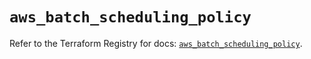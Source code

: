 # `aws_batch_scheduling_policy`

Refer to the Terraform Registry for docs: [`aws_batch_scheduling_policy`](https://registry.terraform.io/providers/hashicorp/aws/5.94.0/docs/resources/batch_scheduling_policy).
